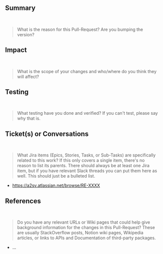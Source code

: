 ## Summary
​
> What is the reason for this Pull-Request? Are you bumping the version?
​
​
​
## Impact
​
> What is the scope of your changes and who/where do you think they will affect?
​
​
​
## Testing
​
> What testing have you done and verified? If you can't test, please say why that is.
​
​
​
## Ticket(s) or Conversations
​
> What Jira items (Epics, Stories, Tasks, or Sub-Tasks) are specifically related to this work? If this only covers a single item, there's no reason to list its parents. There should always be at least one Jira item, but if you have relevant Slack threads you can put them here as well. This should just be a bulleted list.
​
- https://a2sv.atlassian.net/browse/RE-XXXX
​
## References
​
> Do you have any relevant URLs or Wiki pages that could help give background information for the changes in this Pull-Request? These are usually StackOverflow posts, Notion wiki pages, Wikipedia articles, or links to APIs and Documentation of third-party packages.
​
- ...